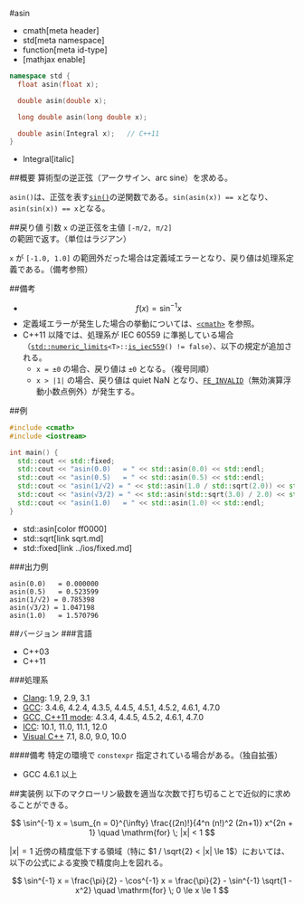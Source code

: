 #asin
* cmath[meta header]
* std[meta namespace]
* function[meta id-type]
* [mathjax enable]

```cpp
namespace std {
  float asin(float x);

  double asin(double x);

  long double asin(long double x);

  double asin(Integral x);   // C++11
}
```
* Integral[italic]

##概要
算術型の逆正弦（アークサイン、arc sine）を求める。

`asin()`は、正弦を表す[`sin()`](sin.md)の逆関数である。`sin(asin(x)) == x`となり、`asin(sin(x)) == x`となる。


##戻り値
引数 `x` の逆正弦を主値 `[-π/2, π/2]` の範囲で返す。（単位はラジアン）

`x` が `[-1.0, 1.0]` の範囲外だった場合は定義域エラーとなり、戻り値は処理系定義である。（備考参照）


##備考
- $$ f(x) = \sin^{-1} x $$
- 定義域エラーが発生した場合の挙動については、[`<cmath>`](../cmath.md) を参照。
- C++11 以降では、処理系が IEC 60559 に準拠している場合（[`std::numeric_limits`](../limits/numeric_limits.md)`<T>::`[`is_iec559`](../limits/numeric_limits/is_iec559.md)`() != false`）、以下の規定が追加される。
	- `x = ±0` の場合、戻り値は `±0` となる。（複号同順）
	- `x > |1|` の場合、戻り値は quiet NaN となり、[`FE_INVALID`](../cfenv/fe_invalid.md)（無効演算浮動小数点例外）が発生する。


##例
```cpp
#include <cmath>
#include <iostream>

int main() {
  std::cout << std::fixed;
  std::cout << "asin(0.0)   = " << std::asin(0.0) << std::endl;
  std::cout << "asin(0.5)   = " << std::asin(0.5) << std::endl;
  std::cout << "asin(1/√2) = " << std::asin(1.0 / std::sqrt(2.0)) << std::endl;
  std::cout << "asin(√3/2) = " << std::asin(std::sqrt(3.0) / 2.0) << std::endl;
  std::cout << "asin(1.0)   = " << std::asin(1.0) << std::endl;
}
```
* std::asin[color ff0000]
* std::sqrt[link sqrt.md]
* std::fixed[link ../ios/fixed.md]

###出力例
```
asin(0.0)   = 0.000000
asin(0.5)   = 0.523599
asin(1/√2) = 0.785398
asin(√3/2) = 1.047198
asin(1.0)   = 1.570796
```

##バージョン
###言語
- C++03
- C++11

###処理系
- [Clang](/implementation.md#clang): 1.9, 2.9, 3.1
- [GCC](/implementation.md#gcc): 3.4.6, 4.2.4, 4.3.5, 4.4.5, 4.5.1, 4.5.2, 4.6.1, 4.7.0
- [GCC, C++11 mode](/implementation.md#gcc): 4.3.4, 4.4.5, 4.5.2, 4.6.1, 4.7.0
- [ICC](/implementation.md#icc): 10.1, 11.0, 11.1, 12.0
- [Visual C++](/implementation.md#visual_cpp) 7.1, 8.0, 9.0, 10.0

####備考
特定の環境で `constexpr` 指定されている場合がある。（独自拡張）

- GCC 4.6.1 以上


##実装例
以下のマクローリン級数を適当な次数で打ち切ることで近似的に求めることができる。

$$ \sin^{-1} x = \sum_{n = 0}^{\infty} \frac{(2n)!}{4^n (n!)^2 (2n+1)} x^{2n + 1} \quad \mathrm{for} \; |x| < 1 $$


$|x| = 1$ 近傍の精度低下する領域（特に $1 / \sqrt{2} < |x| \le 1$）においては、以下の公式による変換で精度向上を図れる。

$$ \sin^{-1} x = \frac{\pi}{2} - \cos^{-1} x = \frac{\pi}{2} - \sin^{-1} \sqrt{1 - x^2} \quad \mathrm{for} \; 0 \le x \le 1 $$

